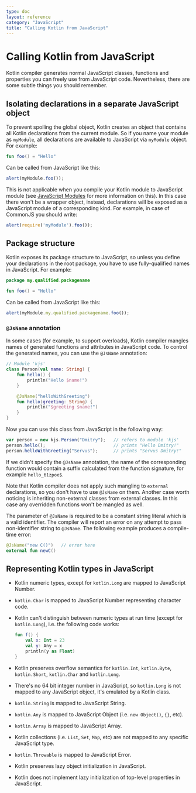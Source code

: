 ```yaml
---
type: doc
layout: reference
category: "JavaScript"
title: "Calling Kotlin from JavaScript"
---
```


# Calling Kotlin from JavaScript

Kotlin compiler generates normal JavaScript classes, functions and properties you can freely use from
JavaScript code. Nevertheless, there are some subtle things you should remember.

## Isolating declarations in a separate JavaScript object

To prevent spoiling the global object, Kotlin creates an object that contains all Kotlin declarations
from the current module. So if you name your module as `myModule`, all declarations are available to JavaScript
via `myModule` object. For example:

``` kotlin
fun foo() = "Hello"
```

Can be called from JavaScript like this:

``` javascript
alert(myModule.foo());
```

This is not applicable when you compile your Kotlin module to JavaScript module (see [JavaScript Modules](js-modules.html) for more information on this).
In this case there won't be a wrapper object, instead, declarations will be exposed as a JavaScript module of a corresponding kind. For example,
in case of CommonJS you should write:

``` javascript
alert(require('myModule').foo());
```


## Package structure

Kotlin exposes its package structure to JavaScript, so unless you define your declarations in the root package,
you have to use fully-qualified names in JavaScript. For example:

``` kotlin
package my.qualified.packagename

fun foo() = "Hello"
```

Can be called from JavaScript like this:

``` javascript
alert(myModule.my.qualified.packagename.foo());
```


### `@JsName` annotation

In some cases (for example, to support overloads), Kotlin compiler mangles names of generated functions and attributes
in JavaScript code. To control the generated names, you can use the `@JsName` annotation:

``` kotlin
// Module 'kjs'
class Person(val name: String) {
    fun hello() {
        println("Hello $name!")
    }

    @JsName("helloWithGreeting")
    fun hello(greeting: String) {
        println("$greeting $name!")
    }
}
```

Now you can use this class from JavaScript in the following way:

``` javascript
var person = new kjs.Person("Dmitry");   // refers to module 'kjs'
person.hello();                          // prints "Hello Dmitry!"
person.helloWithGreeting("Servus");      // prints "Servus Dmitry!"
```

If we didn't specify the `@JsName` annotation, the name of the corresponding function would contain a suffix
calculated from the function signature, for example `hello_61zpoe$`.

Note that Kotlin compiler does not apply such mangling to `external` declarations, so you don't have to
use `@JsName` on them. Another case worth noticing is inheriting non-external classes from external classes.
In this case any overridden functions won't be mangled as well.

The parameter of `@JsName` is required to be a constant string literal which is a valid identifier.
The compiler will report an error on any attempt to pass non-identifier string to `@JsName`.
The following example produces a compile-time error:

``` kotlin
@JsName("new C()")   // error here
external fun newC()
```


## Representing Kotlin types in JavaScript

* Kotlin numeric types, except for `kotlin.Long` are mapped to JavaScript Number.
* `kotlin.Char` is mapped to JavaScript Number representing character code.
* Kotlin can't distinguish between numeric types at run time (except for `kotlin.Long`), i.e. the following code works:

  ``` kotlin
  fun f() {
      val x: Int = 23
      val y: Any = x
      println(y as Float)
  }
  ```

* Kotlin preserves overflow semantics for `kotlin.Int`, `kotlin.Byte`, `kotlin.Short`, `kotlin.Char` and `kotlin.Long`.
* There's no 64 bit integer number in JavaScript, so `kotlin.Long` is not mapped to any JavaScript object,
  it's emulated by a Kotlin class.
* `kotlin.String` is mapped to JavaScript String.
* `kotlin.Any` is mapped to JavaScript Object (i.e. `new Object()`, `{}`, etc).
* `kotlin.Array` is mapped to JavaScript Array.
* Kotlin collections (i.e. `List`, `Set`, `Map`, etc) are not mapped to any specific JavaScript type.
* `kotlin.Throwable` is mapped to JavaScript Error.
* Kotlin preserves lazy object initialization in JavaScript.
* Kotlin does not implement lazy initialization of top-level properties in JavaScript.

